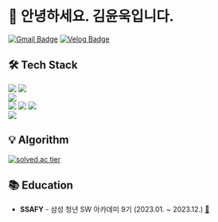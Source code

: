 # 👋 안녕하세요. 김윤욱입니다.

[![Gmail Badge](https://img.shields.io/badge/Gmail-D14836?style=flat&logo=Gmail&logoColor=white)](mailto:reznov03048@gmail.com) 
[![Velog Badge](https://img.shields.io/badge/Tech%20Blog-555263?style=flat&logoColor=white)]([http://yeondube.tistory.com/](https://velog.io/@yoonuk))

## 🛠 Tech Stack
<div>
<img src="https://img.shields.io/badge/java-007396?style=flat-square&logo=java&logoColor=white"/>
<img src="https://img.shields.io/badge/Spring-6DB33F?style=flat-square&logo=Spring&logoColor=white"/>
<br>
<img src="https://img.shields.io/badge/Python-3776AB?style=flat-square&logo=Python&logoColor=white"/>
<br>
<img src="https://img.shields.io/badge/HTML-E34F26?style=flat-square&logo=HTML5&logoColor=white"/>
<img src="https://img.shields.io/badge/CSS3-F68212?style=flat-square&logo=CSS3&logoColor=white"/>
<img src="https://img.shields.io/badge/JavaScript-F7DF1E?style=flat-square&logo=JavaScript&logoColor=white"/><br/>
<img src="https://img.shields.io/badge/Git-F05032?style=flat-square&logo=Git&logoColor=white"/>
  


## :bulb: Algorithm
[![solved.ac tier](http://mazassumnida.wtf/api/generate_badge?boj=hm03048)](https://solved.ac/hm03048)

## 📚 Education
- **SSAFY** - 삼성 청년 SW 아카데미 9기 (2023.01. ~ 2023.12.) [:link:](https://www.ssafy.com/ksp/jsp/swp/swpMain.jsp)

